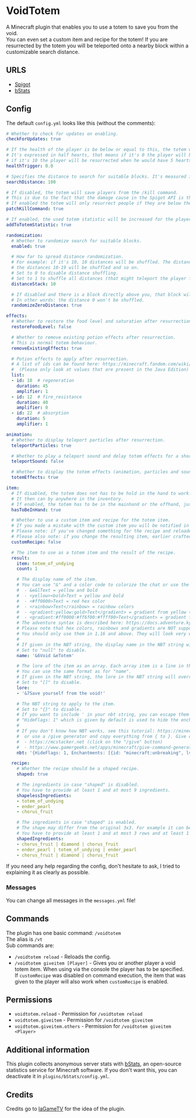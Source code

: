 # VoidTotem

A Minecraft plugin that enables you to use a totem to save you from the void.  
You can even set a custom item and recipe for the totem!
If you are resurrected by the totem you will be teleported onto a nearby block within a customizable search distance.

## URLS

- [Spigot](https://www.spigotmc.org/resources/void-totem.99003/)
- [bStats](https://bstats.org/plugin/bukkit/Void%20Totem/13802)

## Config

The default `config.yml` looks like this (without the comments):
```yml
# Whether to check for updates on enabling.
checkForUpdates: true

# If the health of the player is be below or equal to this, the totem will try to resurrect the player.
# It's expressed in half hearts, that means if it's 0 the player will be resurrected when he would have 0 hearts left,
# if it's 10 the player will be resurrected when he would have 5 hearts left and if it's 20 the player will be resurrected on first void damage.
healthTrigger: 0.0

# Specifies the distance to search for suitable blocks. It's measured in blocks in every direction from the player.
searchDistance: 100

# If disabled, the totem will save players from the /kill command.
# This is due to the fact that the damage cause in the Spigot API is the same for the void and /kill.
# If enabled the totem will only resurrect people if they are below the downward height limit.
patchKillCommand: true

# If enabled, the used totem statistic will be increased for the player if saved from the void.
addToTotemStatistic: true

randomization:
  # Whether to randomize search for suitable blocks.
  enabled: true

  # How far to spread distance randomization.
  # For example: if it's 10, 10 distances will be shuffled. The distances 0-9 will be shuffled,
  # the distances 10-19 will be shuffled and so on.
  # Set to 0 to disable distance shuffling.
  # Set to 1 to shuffle all distances (that might teleport the player far away).
  distanceStack: 10

  # If disabled and there is a block directly above you, that block will be chosen.
  # In other words: the distance 0 won't be shuffled.
  randomizeZeroDistance: true

effects:
  # Whether to restore the food level and saturation after resurrection.
  restoreFoodLevel: false

  # Whether to remove existing potion effects after resurrection.
  # This is normal totem behaviour.
  removeExistingEffects: true

  # Potion effects to apply after resurrection.
  # A list of ids can be found here: https://minecraft.fandom.com/wiki/Effect#Effect_list
  #  (Please only look at values that are present in the Java Edition)
  list:
  - id: 10  # regeneration
    duration: 45
    amplifier: 1
  - id: 12  # fire_resistance
    duration: 40
    amplifier: 0
  - id: 22  # absorption
    duration: 5
    amplifier: 1

animation:
  # Whether to display teleport particles after resurrection.
  teleportParticles: true

  # Whether to play a teleport sound and delay totem effects for a short amount of time.
  teleportSound: false

  # Whether to display the totem effects (animation, particles and sound).
  totemEffects: true

item:
  # If disabled, the totem does not has to be hold in the hand to work.
  # It then can by anywhere in the inventory.
  # If enabled, the totem has to be in the mainhand or the offhand, just like a normal totem.
  hasToBeInHand: true

  # Whether to use a custom item and recipe for the totem item.
  # If you made a mistake with the custom item you will be notified in the console and the item won't work.
  # Please note: if you've changed something for the recipe and reloaded the config you may have to rejoin for the changes to take effect.
  # Please also note: if you change the resulting item, earlier crafted totems will still work.
  customRecipe: false

  # The item to use as a totem item and the result of the recipe.
  result:
    item: totem_of_undying
    count: 1

    # The display name of the item.
    # You can use "&" and a color code to colorize the chat or use the adventure text syntax. A few examples:
    #  - &e&lText = yellow and bold
    #  - <yellow><bold>Text = yellow and bold
    #  - <#ff0000>Text = red hex color
    #  - <rainbow>Text</rainbow> = rainbow colors
    #  - <gradient:yellow:gold>Text</gradient> = gradient from yellow to gold
    #  - <gradient:#ff0000:#ff6f00:#ffff00>Text</gradient> = gradient from red over orange to yellow (with hex colors)
    # The adventure syntax is described here: https://docs.adventure.kyori.net/minimessage#format
    # Please note that hex colors, rainbows and gradients are NOT supported in 1.15 and lower.
    # You should only use them in 1.16 and above. They will look very weird in 1.15 and lower.
    # 
    # If given in the NBT string, the display name in the NBT string will override this.
    # Set to "null" to disable.
    name: '&6Void &eTotem'

    # The lore of the item as an array. Each array item is a line in the lore.
    # You can use the same format as for "name".
    # If given in the NBT string, the lore in the NBT string will override this.
    # Set to "[]" to disable.
    lore:
    - '&7Save yourself from the void!'

    # The NBT string to apply to the item.
    # Set to "{}" to disable.
    # If you want to include ' in your nbt string, you can escape them using ''
    # "HideFlags: 1" which is given by default is used to hide the enchantments.
    # 
    # If you don't know how NBT works, see this tutorial: https://minecraft.fandom.com/wiki/Tutorials/Command_NBT_tags
    #  or use a /give generator and copy everything from { to }. Give command generator examples:
    #  - https://mcstacker.net (click on the "/give" button)
    #  - https://www.gamergeeks.net/apps/minecraft/give-command-generator
    nbt: '{HideFlags: 1, Enchantments: [{id: "minecraft:unbreaking", lvl: 1}]}'

  recipe:
    # Whether the recipe should be a shaped recipe.
    shaped: true

    # The ingredients in case "shaped" is disabled.
    # You have to provide at least 1 and at most 9 ingredients.
    shapelessIngredients:
    - totem_of_undying
    - ender_pearl
    - chorus_fruit

    # The ingredients in case "shaped" is enabled.
    # The shape may differ from the original 3x3. For example it can be 2x3, 3x2 or 2x2.
    # You have to provide at least 1 and at most 3 rows and at least 1 and at most 3 ingredients per row.
    shapedIngredients:
    - chorus_fruit | diamond | chorus_fruit
    - ender_pearl | totem_of_undying | ender_pearl
    - chorus_fruit | diamond | chorus_fruit
```

If you need any help regarding the config, don't hesitate to ask, I tried to explaining it as clearly as possible.

### Messages

You can change all messages in the `messages.yml` file!

## Commands

The plugin has one basic command: `/voidtotem`  
The alias is `/vt`  
Sub commands are:
- `/voidtotem reload` - Reloads the config.
- `/voidtotem giveitem [Player]` - Gives you or another player a void totem item. When using via the console the player has to be specified.  
  If `customRecipe` was disabled on command execution, the item that was given to the player will also work when `customRecipe` is enabled.

## Permissions

- `voidtotem.reload` - Permission for `/voidtotem reload`
- `voidtotem.giveitem` - Permission for `/voidtotem giveitem`
- `voidtotem.giveitem.others` - Permission for `/voidtotem giveitem <Player>`

## Additional information

This plugin collects anonymous server stats with [bStats](https://bstats.org), an open-source statistics service for Minecraft software. If you don't want this, you can deactivate it in `plugins/bStats/config.yml`.

## Credits

Credits go to [laGameTV](https://github.com/laGameTV) for the idea of the plugin.
